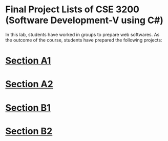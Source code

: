 # Final Project Lists of CSE 3200 (Software Development-V using C#)

In this lab, students have worked in groups to prepare web softwares. As the outcome of the course, students have prepared the following projects:

[comment]: <> (This is a comment, it will not be included)
# [Section A1](https://CSE3200-Spring2020.github.io/project)
# [Section A2](#)
# [Section B1](#)
# [Section B2](https://CSE3200-Spring2020.github.io/project)
